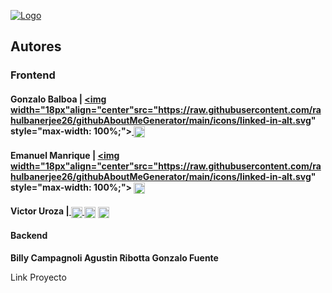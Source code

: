 [![Logo](https://i.imgur.com/8cuKqx5.png "Logo")](https://i.imgur.com/8cuKqx5.png "Logo")
## Autores
### Frontend
#### Gonzalo Balboa | <a href="https://linkedin.com/in/gonzalo-david-balboa-0a234522a"><img width="18px"align="center"src="https://raw.githubusercontent.com/rahulbanerjee26/githubAboutMeGenerator/main/icons/linked-in-alt.svg" style="max-width: 100%;"><a href="https://www.github.com/ezkript"> <img width="18px" align="center" src="https://raw.githubusercontent.com/rahulbanerjee26/githubAboutMeGenerator/main/icons/github.svg" style="max-width: 100%;"></a>

#### Emanuel Manrique | <a href="https://www.linkedin.com/in/emanuel-manrique-dev/"><img width="18px"align="center"src="https://raw.githubusercontent.com/rahulbanerjee26/githubAboutMeGenerator/main/icons/linked-in-alt.svg" style="max-width: 100%;"> <a href="https://www.github.com/Lu-deng"><img width="18px" align="center" src="https://raw.githubusercontent.com/rahulbanerjee26/githubAboutMeGenerator/main/icons/github.svg" style="max-width: 100%;"></a>

#### Victor Uroza |<a href="https://www.linkedin.com/in/vuroza/" rel="nofollow"> <img width="18px" align="center" src="https://raw.githubusercontent.com/rahulbanerjee26/githubAboutMeGenerator/main/icons/linked-in-alt.svg" style="max-width: 100%;"><a href="https://www.twitter.com/Dev_Vikk" rel="nofollow"> <img width="18px" align="center" src="https://raw.githubusercontent.com/rahulbanerjee26/githubAboutMeGenerator/main/icons/twitter.svg" style="max-width: 100%;"></a> <a href="https://www.github.com/viktorkrill"> <img width="18px" align="center" src="https://raw.githubusercontent.com/rahulbanerjee26/githubAboutMeGenerator/main/icons/github.svg" style="max-width: 100%;"></a>
#### Backend
**Billy Campagnoli
Agustin Ribotta
Gonzalo Fuente**

Link Proyecto
